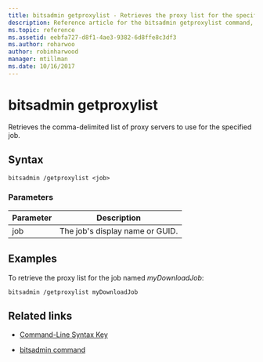 ```yaml
---
title: bitsadmin getproxylist - Retrieves the proxy list for the specified job.
description: Reference article for the bitsadmin getproxylist command, which retrieves the proxy list for the specified job.
ms.topic: reference
ms.assetid: eebfa727-d8f1-4ae3-9382-6d8ffe8c3df3
ms.author: roharwoo
author: robinharwood
manager: mtillman
ms.date: 10/16/2017
---
```


# bitsadmin getproxylist

Retrieves the comma-delimited list of proxy servers to use for the specified job.

## Syntax

```
bitsadmin /getproxylist <job>
```

### Parameters

| Parameter | Description |
| -------------- | -------------- |
| job | The job's display name or GUID. |

## Examples

To retrieve the proxy list for the job named *myDownloadJob*:

```
bitsadmin /getproxylist myDownloadJob
```

## Related links

- [Command-Line Syntax Key](command-line-syntax-key.md)

- [bitsadmin command](bitsadmin.md)
